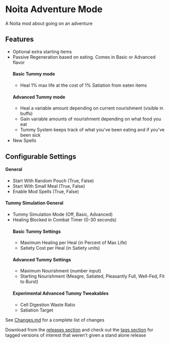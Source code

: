 # Noita Adventure Mode
A Noita mod about going on an adventure

## Features
*  Optional extra starting items
*  Passive Regeneration based on eating. Comes in Basic or Advanced flavor
    #### Basic Tummy mode
    *  Heal 1% max life at the cost of 1% Satiation from eaten items
    #### Advanced Tummy mode
    *  Heal a variable amount depending on current nourishment (visible in buffs)
    *  Gain variable amounts of nourishment depending on what food you eat
    *  Tummy System keeps track of what you've been eating and if you've been sick
*  New Spells

## Configurable Settings
#### General
*  Start With Random Pouch (True, False)
*  Start With Small Meal (True, False)
*  Enable Mod Spells (True, False)
  #### Tummy Simulation General
  *  Tummy Simulation Mode (Off, Basic, Advanced)
  *  Healing Blocked in Combat Timer (0-30 seconds)
     #### Basic Tummy Settings
     *  Maximum Healing per Heal (in Percent of Max Life)
     *  Satiety Cost per Heal (in Satiety units)
     #### Advanced Tummy Settings
     *  Maximum Nourishment (number input)
     *  Starting Nourishment (Meagre, Satiated, Pleasantly Full, Well-Fed, Fit to Burst)
     #### Experimental Advanced Tummy Tweakables
     *  Cell Digestion Waste Ratio
     *  Satiation Target

See [Changes.md](https://github.com/Crunchepillar/noita-AdventureMode/blob/master/Docs/Changes.md) for a complete list of changes

Download from the [releases section](https://github.com/Crunchepillar/noita-AdventureMode/releases) and check out the [tags section](https://github.com/Crunchepillar/noita-AdventureMode/tags) for tagged versions of interest that weren't given a stand alone release
